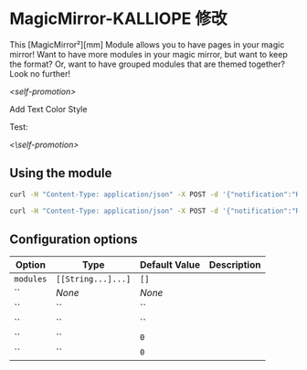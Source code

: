# MagicMirror-KALLIOPE 修改

This [MagicMirror²][mm] Module allows you to have pages in your magic mirror!
Want to have more modules in your magic mirror, but want to keep the format?
Or, want to have grouped modules that are themed together? Look no further!

*\<self-promotion>*

Add Text Color Style

Test:

*\<\\self-promotion>*


## Using the module

```bash
curl -H "Content-Type: application/json" -X POST -d '{"notification":"KALLIOPE", "payload": "Test1"}' http://localhost/kalliope
```

```bash
curl -H "Content-Type: application/json" -X POST -d '{"notification":"ROBOT", "payload": "Test1"}' http://localhost/kalliope
```

## Configuration options

| Option          | Type               | Default Value            | Description |
| --------------- | ------------------ | ------------------------ | --------- |
| `modules`       | `[[String...]...]` | `[]`                     |  |
| ``      | *None*             | *None*                   |  |
| ``         | ``      | `` |  |
| `` | ``              | ``                   |  |
| ``  | ``              | `0`                      |  |
| ``     | ``              | `0`                      |  |
